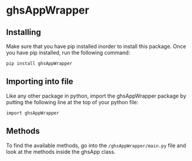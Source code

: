 # ghsAppWrapper

## Installing

Make sure that you have pip installed inorder to install this package. Once you have pip installed, run the following command:

`pip install ghsAppWrapper`

## Importing into file

Like any other package in python, import the ghsAppWrapper package by putting the following line at the top of your python file:

`import ghsAppWrapper`

## Methods

To find the available methods, go into the `/ghsAppWrapper/main.py` file and look at the methods inside the ghsApp class.
